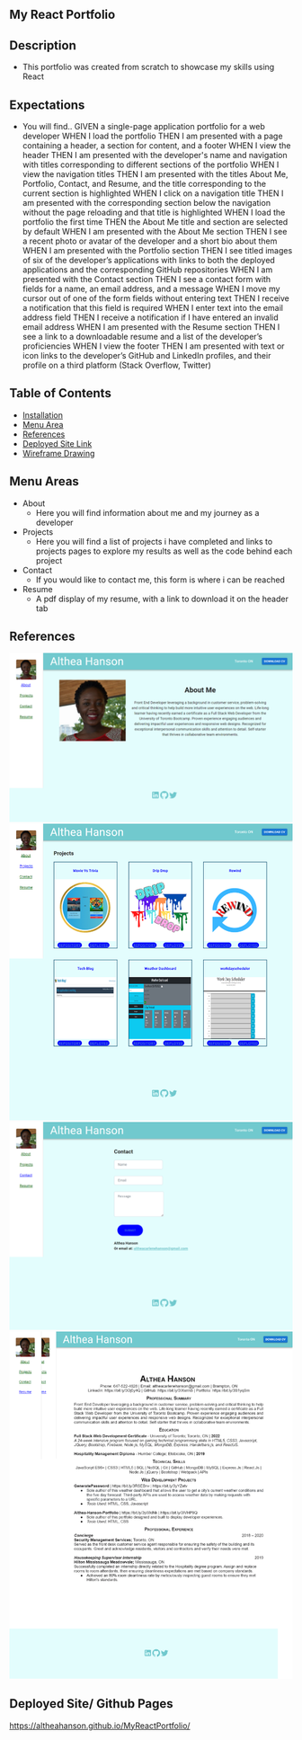 ## My React Portfolio

## Description
- This portfolio was created from scratch to showcase my skills using React 


## Expectations
- You will find..
GIVEN a single-page application portfolio for a web developer
WHEN I load the portfolio
THEN I am presented with a page containing a header, a section for content, and a footer
WHEN I view the header
THEN I am presented with the developer's name and navigation with titles corresponding to different sections of the portfolio
WHEN I view the navigation titles
THEN I am presented with the titles About Me, Portfolio, Contact, and Resume, and the title corresponding to the current section is highlighted
WHEN I click on a navigation title
THEN I am presented with the corresponding section below the navigation without the page reloading and that title is highlighted
WHEN I load the portfolio the first time
THEN the About Me title and section are selected by default
WHEN I am presented with the About Me section
THEN I see a recent photo or avatar of the developer and a short bio about them
WHEN I am presented with the Portfolio section
THEN I see titled images of six of the developer’s applications with links to both the deployed applications and the corresponding GitHub repositories
WHEN I am presented with the Contact section
THEN I see a contact form with fields for a name, an email address, and a message
WHEN I move my cursor out of one of the form fields without entering text
THEN I receive a notification that this field is required
WHEN I enter text into the email address field
THEN I receive a notification if I have entered an invalid email address
WHEN I am presented with the Resume section
THEN I see a link to a downloadable resume and a list of the developer’s proficiencies
WHEN I view the footer
THEN I am presented with text or icon links to the developer’s GitHub and LinkedIn profiles, and their profile on a third platform (Stack Overflow, Twitter)

## Table of Contents
- [Installation](#installation)
- [Menu Area](#menu-area)
- [References](#references)
- [Deployed Site Link](#deployed-site)
- [Wireframe Drawing](#wireframe)

## Menu Areas
- About 
    - Here you will find information about me and my journey as a developer
- Projects
    - Here you will find a list of projects i have completed and links to projects pages to explore my results as well as the code behind each project
- Contact
    - If you would like to contact me, this form is where i can be reached
- Resume
    - A pdf display of my resume, with a link to download it on the header tab

## References
![Deployed Site](./src/components/images/deployedabout.png)
![Deployed Site](./src/components/images/deployedProjects.png)
![Deployed Site](./src/components/images/deployedContact.png)
![Deployed Site](./src/components/images/deployedResume.png)

## Deployed Site/ Github Pages
https://altheahanson.github.io/MyReactPortfolio/

